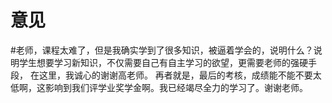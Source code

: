 # 意见

#老师，课程太难了，但是我确实学到了很多知识，被逼着学会的，说明什么？说明学生想要学习新知识，不仅需要自己有自主学习的欲望，更需要老师的强硬手段，
在这里，我诚心的谢谢高老师。
再者就是，最后的考核，成绩能不能不要太低啊，这影响到我们评学业奖学金啊。我已经竭尽全力的学习了。谢谢老师。
